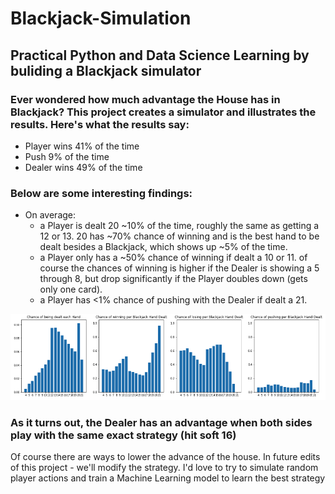 # Blackjack-Simulation
## Practical Python and Data Science Learning by buliding a Blackjack simulator

### Ever wondered how much advantage the House has in Blackjack? This project creates a simulator and illustrates the results. Here's what the results say: 
- Player wins  41%  of the time
- Push 9%  of the time
- Dealer wins 49%  of the time

### Below are some interesting findings: 
-  On average: 
    -  a Player is dealt 20 ~10% of the time, roughly the same as getting a 12 or 13. 20 has ~70% chance of winning and is the best hand to be dealt besides a Blackjack, which shows up ~5% of the time. 
    -  a Player only has a ~50% chance of winning if dealt a 10 or 11. of course the chances of winning is higher if the Dealer is showing a 5 through 8, but drop significantly if the Player doubles down (gets only one card). 
    -  a Player has <1% chance of pushing with the Dealer if dealt a 21. 
    
![Image](https://github.com/kevinclee26/Blackjack-Simulation/blob/master/image.png)

### As it turns out, the Dealer has an advantage when both sides play with the same exact strategy (hit soft 16)
Of course there are ways to lower the advance of the house. In future edits of this project - we'll modify the strategy. I'd love to try to simulate random player actions and train a Machine Learning model to learn the best strategy
